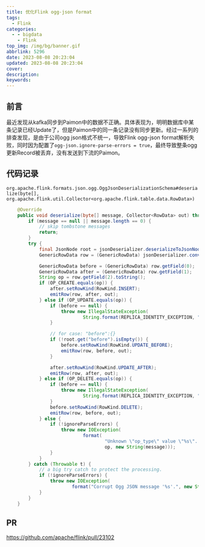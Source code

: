```yaml
---
title: 优化Flink ogg-json format
tags:
  - Flink
categories:
  - - bigdata
    - Flink
top_img: /img/bg/banner.gif
abbrlink: 5296
date: 2023-08-08 20:23:04
updated: 2023-08-08 20:23:04
cover:
description:
keywords:
---
```


## 前言

最近发现从kafka同步到Paimon中的数据不正确。具体表现为，明明数据库中某条记录已经Update了，但是Paimon中的同一条记录没有同步更新。经过一系列的排查发现，是由于公司ogg json格式不统一，导致Flink ogg-json format解析失败，同时因为配置了`ogg-json.ignore-parse-errors = true`，最终导致整条ogg更新Record被丢弃，没有发送到下流的Paimon。



## 代码记录

`org.apache.flink.formats.json.ogg.OggJsonDeserializationSchema#deserialize(byte[], org.apache.flink.util.Collector<org.apache.flink.table.data.RowData>)`

```java
    @Override
    public void deserialize(byte[] message, Collector<RowData> out) throws IOException {
        if (message == null || message.length == 0) {
            // skip tombstone messages
            return;
        }
        try {
            final JsonNode root = jsonDeserializer.deserializeToJsonNode(message);
            GenericRowData row = (GenericRowData) jsonDeserializer.convertToRowData(root);

            GenericRowData before = (GenericRowData) row.getField(0);
            GenericRowData after = (GenericRowData) row.getField(1);
            String op = row.getField(2).toString();
            if (OP_CREATE.equals(op)) {
                after.setRowKind(RowKind.INSERT);
                emitRow(row, after, out);
            } else if (OP_UPDATE.equals(op)) {
                if (before == null) {
                    throw new IllegalStateException(
                            String.format(REPLICA_IDENTITY_EXCEPTION, "UPDATE"));
                }

                // for case: "before":{}
                if (!root.get("before").isEmpty()) {
                    before.setRowKind(RowKind.UPDATE_BEFORE);
                    emitRow(row, before, out);
                }

                after.setRowKind(RowKind.UPDATE_AFTER);
                emitRow(row, after, out);
            } else if (OP_DELETE.equals(op)) {
                if (before == null) {
                    throw new IllegalStateException(
                            String.format(REPLICA_IDENTITY_EXCEPTION, "DELETE"));
                }
                before.setRowKind(RowKind.DELETE);
                emitRow(row, before, out);
            } else {
                if (!ignoreParseErrors) {
                    throw new IOException(
                            format(
                                    "Unknown \"op_type\" value \"%s\". The Ogg JSON message is '%s'",
                                    op, new String(message)));
                }
            }
        } catch (Throwable t) {
            // a big try catch to protect the processing.
            if (!ignoreParseErrors) {
                throw new IOException(
                        format("Corrupt Ogg JSON message '%s'.", new String(message)), t);
            }
        }
    }
```



## PR

https://github.com/apache/flink/pull/23102
